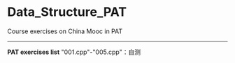 # Data_Structure_PAT
Course exercises on China Mooc in PAT

---
**PAT exercises list**
"001.cpp"-"005.cpp"：自测

